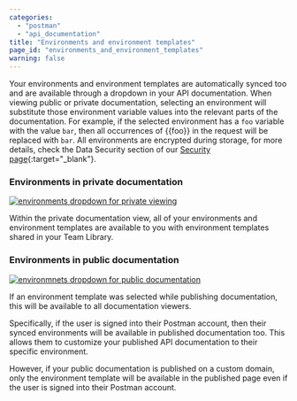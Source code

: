 ```yaml
---
categories:
  - "postman"
  - "api_documentation"
title: "Environments and environment templates"
page_id: "environments_and_environment_templates"
warning: false
---
```


Your environments and environment templates are automatically synced too and are available through a dropdown in your API documentation. When viewing public or private documentation, selecting an environment will substitute those environment variable values into the relevant parts of the documentation. For example, if the selected environment has a `foo` variable with the value `bar`, then all occurrences of {{foo}} in the request will be replaced with `bar`. All environments are encrypted during storage, for more details, check the Data Security section of our [Security page](https://www.getpostman.com/security){:target="_blank"}.

### Environments in private documentation

[![environments dropdown for private viewing](https://s3.amazonaws.com/postman-static-getpostman-com/postman-docs/docs-private-environment.png)](https://s3.amazonaws.com/postman-static-getpostman-com/postman-docs/docs-private-environment.png)

Within the private documentation view, all of your environments and environment templates are available to you with environment templates shared in your Team Library.

### Environments in public documentation

[![environmnets dropdown for public documentation](https://s3.amazonaws.com/postman-static-getpostman-com/postman-docs/59052121.png)](https://s3.amazonaws.com/postman-static-getpostman-com/postman-docs/59052121.png)

If an environment template was selected while publishing documentation, this will be available to all documentation viewers.

Specifically, if the user is signed into their Postman account, then their synced environments will be available in published documentation too. This allows them to customize your published API documentation to their specific environment.

However, if your public documentation is published on a custom domain, only the environment template will be available in the published page even if the user is signed into their Postman account.
